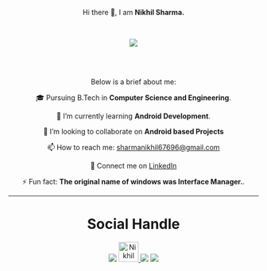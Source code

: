 <p align="center">Hi there 👋, I am <b>Nikhil Sharma.</b></p>
<br>

<p align="center"><img src="https://user-images.githubusercontent.com/68991431/94930512-22edda80-04e4-11eb-9949-d176db66d26f.png"</p>


<br><br>
<p align="center">
Below is a brief about me:

<p align="center">🎓 Pursuing B.Tech in <b>Computer Science and Engineering</b>.</p>

<p align="center">🌱 I’m currently learning <b>Android Development</b>.</p>

<p align="center">👯 I’m looking to collaborate on <b>Android based Projects</b>

<p align="center">📫 How to reach me: <a href="mailto : sharmanikhil67696@gmail.com">sharmanikhil67696@gmail.com</a></p>

<p align="center">🔗 Connect me on <a href="https://linkedin.com/in/nikhil-sharma-6092a81a2">LinkedIn</a></p>

<p align="center">⚡ Fun fact: <b>The original name of windows was Interface Manager.</b>.
</p>
<hr>

<div align="center">
<h1 align="center">Social Handle</h1>
<a href="https://www.linkedin.com/in/nikhil-sharma-6092a81a2/" target="_blank"><img src="https://img.icons8.com/fluent/48/000000/linkedin.png"/></a>
<a href="https://dev.to/nikhilsharma1">
  <img src="https://d2fltix0v2e0sb.cloudfront.net/dev-badge.svg" alt="Nikhil Sharma's DEV Profile" height="40" width="40">
</a>
<a href="mailto: sharmanikhil67696@gmail.com" target="_blank"><img src="https://img.icons8.com/fluent/48/000000/gmail.png"/></a>
<a href="https://www.instagram.com/nick_official_69/" target="_blank"><img src="https://img.icons8.com/fluent/48/000000/instagram-new.png"/></a>
</div>
